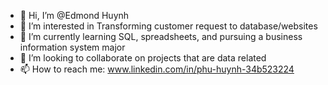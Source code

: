 - 👋 Hi, I’m @Edmond Huynh
- 👀 I’m interested in Transforming customer request to database/websites
- 🌱 I’m currently learning SQL, spreadsheets, and pursuing a business information system major
- 💞️ I’m looking to collaborate on projects that are data related
- 📫 How to reach me: www.linkedin.com/in/phu-huynh-34b523224
<!---
Pohuuu/Pohuuu is a ✨ special ✨ repository because its `README.md` (this file) appears on your GitHub profile.
You can click the Preview link to take a look at your changes.
--->
